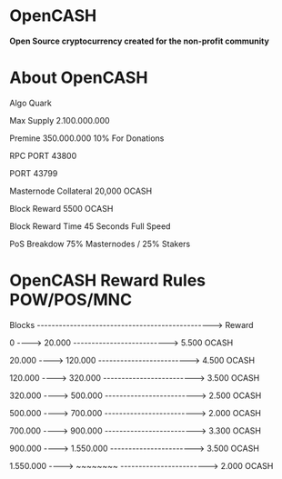 # OpenCASH

**Open Source cryptocurrency created for the non-profit community** 

# About OpenCASH



Algo Quark

Max Supply 2.100.000.000

Premine 350.000.000   10% For Donations

RPC PORT 43800

PORT 43799

Masternode Collateral 20,000 OCASH

Block Reward 5500 OCASH

Block Reward Time 45 Seconds Full Speed

PoS Breakdow 75% Masternodes / 25% Stakers


# OpenCASH Reward Rules POW/POS/MNC

Blocks               ------------------------------------------------>             Reward

0                ---->              20.000 -------------------------->             5.500 OCASH

20.000           ---->              120.000 ------------------------->             4.500 OCASH

120.000          ---->              320.000 ------------------------->             3.500 OCASH

320.000          ---->              500.000 ------------------------->             2.500 OCASH

500.000          ---->              700.000 ------------------------->             2.000 OCASH

700.000          ---->              900.000 ------------------------->             3.300 OCASH

900.000          ---->              1.550.000 ----------------------->             3.500 OCASH

1.550.000        ---->              ~~~~~~~~ ------------------------>             2.000 OCASH   


